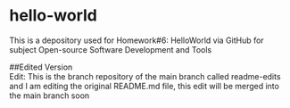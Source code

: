 # hello-world
This is a depository used for Homework#6: HelloWorld via GitHub for subject Open-source Software Development and Tools

##Edited Version
</br>Edit: This is the branch repository of the main branch called readme-edits and I am editing the original README.md file, this edit will be merged into the main branch soon</br>
